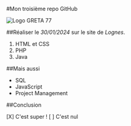 #Mon troisième repo GitHub

![Logo GRETA 77](https://www.forpro-creteil.org/)

##Réaliser le _30/01/2024_ sur le site de *Lognes*.

1. HTML et CSS
2. PHP
3. Java

##Mais aussi

* SQL
* JavaScript
* Project Management


##Conclusion

[X] C'est super !
[ ] C'est nul